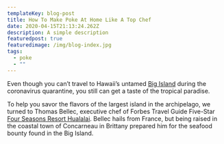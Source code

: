 ```yaml
---
templateKey: blog-post
title: How To Make Poke At Home Like A Top Chef
date: 2020-04-15T21:13:24.262Z
description: A simple description
featuredpost: true
featuredimage: /img/blog-index.jpg
tags:
  - poke
  - ""
---
```

Even though you can’t travel to Hawaii’s untamed [Big Island](https://www.forbestravelguide.com/destinations/big-island-hawaii/travel-guide) during the coronavirus quarantine, you still can get a taste of the tropical paradise.

To help you savor the flavors of the largest island in the archipelago, we turned to Thomas Bellec, executive chef of Forbes Travel Guide Five-Star [Four Seasons Resort Hualalai](https://www.forbestravelguide.com/hotels/big-island-hawaii/four-seasons-resort-hualalai). Bellec hails from France, but being raised in the coastal town of Concarneau in Brittany prepared him for the seafood bounty found in the Big Island.
